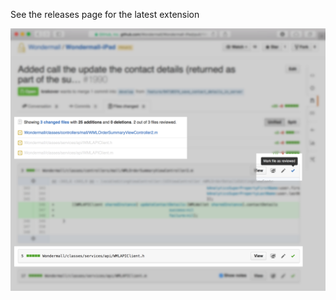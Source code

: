 See the releases page for the latest extension

![](https://raw.githubusercontent.com/zats/GitHubPR.safariextension/master/readme/screenshot.png)